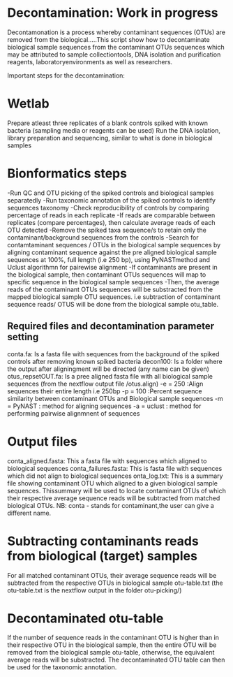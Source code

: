 # Decontamination: Work in progress
Decontamonation is a process whereby contaminant sequences (OTUs) are removed from the biological.....This script show how to decontaminate biological sample sequences from the contaminant OTUs sequences which may be attributed to sample collectiontools, DNA isolation and purification reagents, laboratoryenvironments as well as researchers. 



Important steps for the decontamination:

# Wetlab
Prepare atleast three replicates of a blank controls spiked with known bacteria (sampling media or reagents can be used)
Run the DNA isolation, library preparation and sequencing, similar to what is done in biological samples

# Bionformatics steps
-Run QC and OTU picking of the spiked controls and biological samples separatedly
-Run taxonomic annotation of the spiked controls to identify sequences taxonomy
-Check reproducibility of controls by comparing percentage of reads in each replicate
-If reads are comparable between replicates (compare percentages), then calculate average reads of each OTU detected
-Remove the spiked taxa sequence/s to retain only the contaminant/background sequences from the controls
-Search for contamtaminant sequences / OTUs in the biological sample sequences by aligning contaminant sequence against the pre aligned biological sample sequences  at 100%, full length (i.e 250 bp), using PyNASTmethod and Uclust algorithmn for pairewise alignment
-If contaminants are present in the biological sample, then contaminant OTUs sequences will map to specific sequence in the biological sample sequences
-Then, the average reads of the contaminant OTUs sequences will be substracted from the mapped biological sample OTU sequences. i.e subtraction of contaminant sequence reads/ OTUS will be done from the biological sample otu_table.

## Required files and decontamination parameter setting

conta.fa: Is a fasta file with sequences from the background of the spiked controls after removing known spiked bacteria
decon100: Is a  folder where the output after aligningment will be directed (any name can be given)
otus_repsetOUT.fa: Is a pree aligned fasta file with all biological sample sequences (from the nextflow output file /otus.align) 
-e = 250 :Align sequences their entire length i.e 250bp
-p = 100 :Percent sequence similarity between contaminant OTUs and Biological sample sequences
-m = PyNAST : method for aligning sequences
-a = uclust : method for performing pairwise alignmnent of sequences
# Output files
conta_aligned.fasta: This a fasta file with sequences which aligned to biological sequences
conta_failures.fasta: This is fasta file with sequences which did not align to biological sequences
onta_log.txt: This is a summary file showing contaminant OTU which aligned to a given biological sample sequences. Thissummary will be used to locate contaminant OTUs of which their respective average sequence reads will be subtracted from matched biological OTUs. NB: conta - stands for contaminant,the user can give a different name.

# Subtracting contaminants reads from biological (target) samples
For all matched contaminant OTUs, their average sequence reads will be subtracted from the respective OTUs in biological sample otu-table.txt (the otu-table.txt is the nextflow output in the folder otu-picking/)

# Decontaminated otu-table
If the number of sequence reads in the contaminant  OTU is higher than in their respective OTU in the biological sample, then the entire OTU will be removed from the biological sample otu-table, otherwise, the equivalent average reads will be substracted. The decontaminated OTU table can then be used for the taxonomic annotation.


